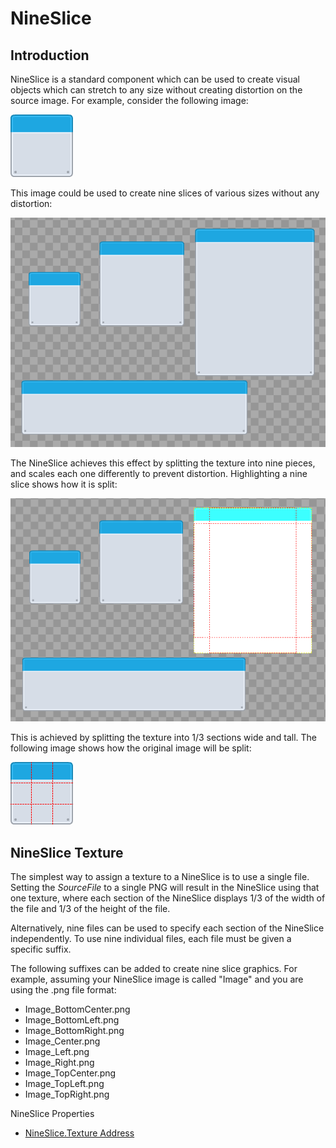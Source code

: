 # NineSlice

## Introduction

NineSlice is a standard component which can be used to create visual objects which can stretch to any size without creating distortion on the source image. For example, consider the following image:

![](../../.gitbook/assets/metalPanel_blue.png)

This image could be used to create nine slices of various sizes without any distortion:

![](../../.gitbook/assets/NineSliceScreenShot.png)

The NineSlice achieves this effect by splitting the texture into nine pieces, and scales each one differently to prevent distortion. Highlighting a nine slice shows how it is split:

![](../../.gitbook/assets/NineSliceSplit.png)

This is achieved by splitting the texture into 1/3 sections wide and tall. The following image shows how the original image will be split:

![](../../.gitbook/assets/NineSliceImageSplit.png)

## NineSlice Texture

The simplest way to assign a texture to a NineSlice is to use a single file. Setting the _SourceFile_ to a single PNG will result in the NineSlice using that one texture, where each section of the NineSlice displays 1/3 of the width of the file and 1/3 of the height of the file.

Alternatively, nine files can be used to specify each section of the NineSlice independently. To use nine individual files, each file must be given a specific suffix.

The following suffixes can be added to create nine slice graphics. For example, assuming your NineSlice image is called "Image" and you are using the .png file format:

* Image\_BottomCenter.png
* Image\_BottomLeft.png
* Image\_BottomRight.png
* Image\_Center.png
* Image\_Left.png
* Image\_Right.png
* Image\_TopCenter.png
* Image\_TopLeft.png
* Image\_TopRight.png

NineSlice Properties

* [NineSlice.Texture Address](https://github.com/vchelaru/Gum/tree/8c293a405185cca0e819b810220de684b436daf9/docs/Gum%20Elements/NineSlice/NineSlice.Texture%20Address)

